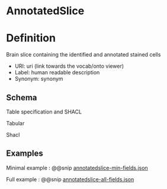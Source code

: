 # AnnotatedSlice

# Definition

Brain slice containing the identified and annotated stained cells 


* URI: uri (link towards the vocab/onto viewer)
* Label: human readable description
* Synonym: synonym


## Schema

Table specification and SHACL

Tabular


Shacl




## Examples

Minimal example
: @@snip [annotatedslice-min-fields.json](../../assets/entities/annotatedslice-min-fields.json)

Full example
: @@snip [annotatedslice-all-fields.json](../../assets/entities/annotatedslice-all-fields.json)


